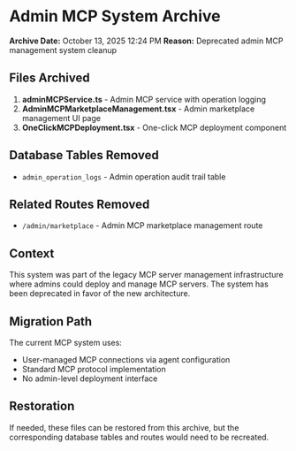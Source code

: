 # Admin MCP System Archive

**Archive Date:** October 13, 2025 12:24 PM
**Reason:** Deprecated admin MCP management system cleanup

## Files Archived

1. **adminMCPService.ts** - Admin MCP service with operation logging
2. **AdminMCPMarketplaceManagement.tsx** - Admin marketplace management UI page
3. **OneClickMCPDeployment.tsx** - One-click MCP deployment component

## Database Tables Removed

- `admin_operation_logs` - Admin operation audit trail table

## Related Routes Removed

- `/admin/marketplace` - Admin MCP marketplace management route

## Context

This system was part of the legacy MCP server management infrastructure where admins could deploy and manage MCP servers. The system has been deprecated in favor of the new architecture.

## Migration Path

The current MCP system uses:
- User-managed MCP connections via agent configuration
- Standard MCP protocol implementation
- No admin-level deployment interface

## Restoration

If needed, these files can be restored from this archive, but the corresponding database tables and routes would need to be recreated.

